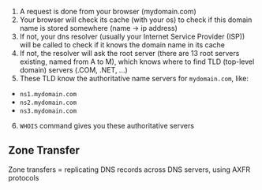 1. A request is done from your browser (mydomain.com)
2. Your browser will check its cache (with your os) to check if this domain name is stored somewhere (name -> ip address)
3. If not, your dns resolver (usually your Internet Service Provider (ISP)) will be called to check if it knows the domain name in its cache
4. If not, the resolver will ask the root server (there are 13 root servers existing, named from A to M), which knows where to find TLD (top-level domain) servers (.COM, .NET, ...)
5. These TLD know the authoritative name servers for `mydomain.com`, like:
* `ns1.mydomain.com`
* `ns2.mydomain.com`
* `ns3.mydomain.com`
6. `WHOIS` command gives you these authoritative servers

## Zone Transfer
Zone transfers = replicating DNS records across DNS servers, using AXFR protocols
